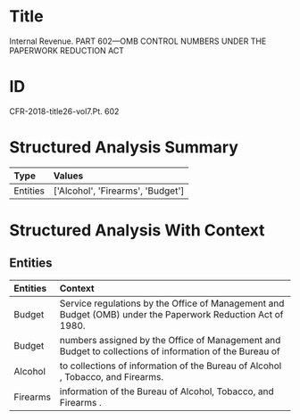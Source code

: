 # Title

 Internal Revenue. PART 602—OMB CONTROL NUMBERS UNDER THE PAPERWORK REDUCTION ACT


# ID

 CFR-2018-title26-vol7.Pt. 602


# Structured Analysis Summary

| Type     | Values                            |
|:---------|:----------------------------------|
| Entities | ['Alcohol', 'Firearms', 'Budget'] |


# Structured Analysis With Context

 


## Entities

| Entities   | Context                                                                                                      |
|:-----------|:-------------------------------------------------------------------------------------------------------------|
| Budget     | Service regulations by the Office of Management and Budget  (OMB) under the Paperwork Reduction Act of 1980. |
| Budget     | numbers assigned by the Office of Management and Budget to collections of information of the Bureau of       |
| Alcohol    | to collections of information of the Bureau of Alcohol , Tobacco, and Firearms.                              |
| Firearms   | information of the Bureau of Alcohol, Tobacco, and Firearms .                                                |


